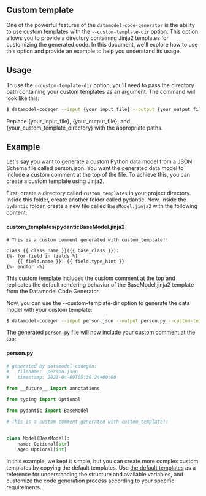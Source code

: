 ## Custom template

One of the powerful features of the `datamodel-code-generator` is the ability to use custom templates with the `--custom-template-dir` option.
This option allows you to provide a directory containing Jinja2 templates for customizing the generated code. In this document, we'll explore how to use this option and provide an example to help you understand its usage.

## Usage
To use the `--custom-template-dir` option, you'll need to pass the directory path containing your custom templates as an argument. The command will look like this:


```sh
$ datamodel-codegen --input {your_input_file} --output {your_output_file} --custom-template-dir {your_custom_template_directory}
```
Replace {your_input_file}, {your_output_file}, and {your_custom_template_directory} with the appropriate paths.

## Example
Let's say you want to generate a custom Python data model from a JSON Schema file called person.json. You want the generated data model to include a custom comment at the top of the file. To achieve this, you can create a custom template using Jinja2.

First, create a directory called `custom_templates` in your project directory. Inside this folder, create another folder called pydantic. Now, inside the `pydantic` folder, create a new file called `BaseModel.jinja2` with the following content:
#### custom_templates/pydanticBaseModel.jinja2
```jinja2
# This is a custom comment generated with custom_template!!

class {{ class_name }}({{ base_class }}):
{%- for field in fields %}
    {{ field.name }}: {{ field.type_hint }}
{%- endfor -%}
```

This custom template includes the custom comment at the top and replicates the default rendering behavior of the BaseModel.jinja2 template from the Datamodel Code Generator.

Now, you can use the --custom-template-dir option to generate the data model with your custom template:
```sh
$ datamodel-codegen --input person.json --output person.py --custom-template-dir custom_templates
```

The generated `person.py` file will now include your custom comment at the top:
#### person.py
```python
# generated by datamodel-codegen:
#   filename:  person.json
#   timestamp: 2023-04-09T05:36:24+00:00

from __future__ import annotations

from typing import Optional

from pydantic import BaseModel

# This is a custom comment generated with custom_template!!


class Model(BaseModel):
    name: Optional[str]
    age: Optional[int]

```

In this example, we kept it simple, but you can create more complex custom templates by copying the default templates. Use [the default templates](https://github.com/koxudaxi/datamodel-code-generator/tree/master/datamodel_code_generator/model/template) as a reference for understanding the structure and available variables, and customize the code generation process according to your specific requirements.




